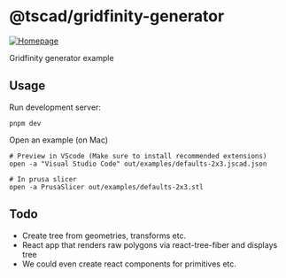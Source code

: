 <!-- #region header -->
<!-- Generated by @toolsync/builtin/package-readme. Do not edit manually, instead run `toolsync prepare`. -->

# @tscad/gridfinity-generator

[![Homepage](https://img.shields.io/badge/docs-default)](https://tscad.vercel.app)

Gridfinity generator example

<!-- #endregion header -->

## Usage

Run development server:

```shell
pnpm dev
```

Open an example (on Mac)

```shell
# Preview in VScode (Make sure to install recommended extensions)
open -a "Visual Studio Code" out/examples/defaults-2x3.jscad.json

# In prusa slicer
open -a PrusaSlicer out/examples/defaults-2x3.stl
```

## Todo

- Create tree from geometries, transforms etc.
- React app that renders raw polygons via react-tree-fiber and displays tree
- We could even create react components for primitives etc.
